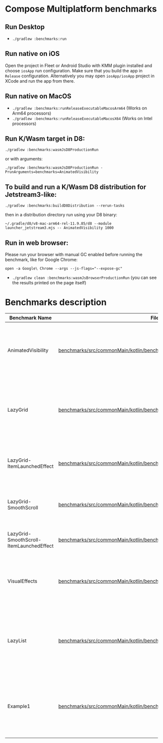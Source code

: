 # Compose Multiplatform benchmarks

## Run Desktop
- `./gradlew :benchmarks:run`

## Run native on iOS
Open the project in Fleet or Android Studio with KMM plugin installed and 
choose `iosApp` run configuration. Make sure that you build the app in `Release` configuration.
Alternatively you may open `iosApp/iosApp` project in XCode and run the app from there.

## Run native on MacOS
 - `./gradlew :benchmarks:runReleaseExecutableMacosArm64` (Works on Arm64 processors)
 - `./gradlew :benchmarks:runReleaseExecutableMacosX64` (Works on Intel processors)

## Run K/Wasm target in D8:
`./gradlew :benchmarks:wasmJsD8ProductionRun`

or with arguments:

`./gradlew :benchmarks:wasmJsD8ProductionRun -PrunArguments=benchmarks=AnimatedVisibility`

## To build and run a K/Wasm D8 distribution for Jetstream3-like:
`./gradlew :benchmarks:buildD8Distribution --rerun-tasks`

then in a distribution directory run using your D8 binary:

`~/.gradle/d8/v8-mac-arm64-rel-11.9.85/d8 --module launcher_jetstream3.mjs -- AnimatedVisibility 1000`

## Run in web browser:

Please run your browser with manual GC enabled before running the benchmark, like for Google Chrome:

`open -a Google\ Chrome --args --js-flags="--expose-gc"`

- `./gradlew clean :benchmarks:wasmJsBrowserProductionRun` (you can see the results printed on the page itself)


# Benchmarks description

| Benchmark Name | File Path | Description |
|----------------|-----------|-------------|
| AnimatedVisibility | [benchmarks/src/commonMain/kotlin/benchmarks/animation/AnimatedVisibility.kt](benchmarks/src/commonMain/kotlin/benchmarks/animation/AnimatedVisibility.kt) | Tests the performance of the AnimatedVisibility component by repeatedly toggling the visibility of a PNG image. |
| LazyGrid | [benchmarks/src/commonMain/kotlin/benchmarks/lazygrid/LazyGrid.kt](benchmarks/src/commonMain/kotlin/benchmarks/lazygrid/LazyGrid.kt) | Tests the performance of the LazyVerticalGrid component with 12,000 items and jumps to specific items multiple times while running. |
| LazyGrid-ItemLaunchedEffect | [benchmarks/src/commonMain/kotlin/benchmarks/lazygrid/LazyGrid.kt](benchmarks/src/commonMain/kotlin/benchmarks/lazygrid/LazyGrid.kt) | Same as LazyGrid but adds a LaunchedEffect in each grid item that simulates an async task. |
| LazyGrid-SmoothScroll | [benchmarks/src/commonMain/kotlin/benchmarks/lazygrid/LazyGrid.kt](benchmarks/src/commonMain/kotlin/benchmarks/lazygrid/LazyGrid.kt) | Same as LazyGrid but uses smooth scrolling instead of jumping to items. |
| LazyGrid-SmoothScroll-ItemLaunchedEffect | [benchmarks/src/commonMain/kotlin/benchmarks/lazygrid/LazyGrid.kt](benchmarks/src/commonMain/kotlin/benchmarks/lazygrid/LazyGrid.kt) | Combines smooth scrolling with LaunchedEffect in each item. |
| VisualEffects | [benchmarks/src/commonMain/kotlin/benchmarks/visualeffects/HappyNY.kt](benchmarks/src/commonMain/kotlin/benchmarks/visualeffects/HappyNY.kt) | Tests the performance of complex animations and visual effects including snow flakes, stars, and rocket particles. |
| LazyList | [benchmarks/src/commonMain/kotlin/benchmarks/complexlazylist/components/MainUI.kt](benchmarks/src/commonMain/kotlin/benchmarks/complexlazylist/components/MainUI.kt) | Tests the performance of a complex LazyColumn implementation with features like pull-to-refresh, loading more items, and continuous scrolling. |
| Example1 | [benchmarks/src/commonMain/kotlin/benchmarks/example1/Example1.kt](benchmarks/src/commonMain/kotlin/benchmarks/example1/Example1.kt) | Tests the performance of a comprehensive UI that showcases various Compose components including layouts, animations, and styled text. |
